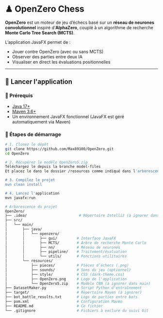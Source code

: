 ﻿# ♟ OpenZero Chess

**OpenZero** est un moteur de jeu d’échecs basé sur un **réseau de neurones convolutionnel** inspiré d’**AlphaZero**, couplé à un algorithme de recherche **Monte Carlo Tree Search (MCTS)**.

L’application JavaFX permet de :
- Jouer contre OpenZero (avec ou sans MCTS)
- Observer des parties entre deux IA
- Visualiser en direct les évaluations positionnelles

---
## 🚀 Lancer l'application

### 🧰 Prérequis

- [Java 17+](https://adoptium.net/)
- [Maven 3.6+](https://maven.apache.org/)
- Un environnement JavaFX fonctionnel (JavaFX est géré automatiquement via Maven)

### 🏁 Étapes de démarrage

```bash
# 1. Clonez le dépôt
git clone https://github.com/Max89100/OpenZero.git
cd OpenZero

# 2. Récupérez le modèle OpenZero5.zip
Téléchargez le depuis la branche model-files
Et placez le dans le dossier /resources comme indiqué dans l'arborescence ci-dessous

# 3. Compilez le projet
mvn clean install

# 4. Lancez l'application
mvn javafx:run

# Arborescence du projet
OpenZero/
├── .idea/                        # Répertoire IntelliJ (à ignorer dans Git)
├── src/
│   └── main/
│       ├── java/
│       │   └── openzero/
│       │       ├── gui/         # Interface JavaFX
│       │       ├── MCTS/        # Arbre de recherche Monte Carlo
│       │       ├── nn/          # Réseau de neurones
│       │       ├── pipeline/    # Traitement/évaluation
│       │       └── utils/       # Fonctions utilitaires
│       └── resources/
│           ├── pieces/          # Pièces d’échecs (.png)
│           ├── sounds/          # Sons du jeu (optionnel)
│           ├── style/           # CSS (dark-theme.css)
│           ├── OpenZero.png     # Logo de l'application
│           └── OpenZero5.zip    # Modèle CNN (à ignorer dans main)
├── DatasetMaker.py              # Script Python d'entraînement
├── target/                      # Répertoire Maven (à ignorer)
├── bot_battle_results.txt       # Logs de parties entre bots
├── pom.xml                      # Configuration Maven
├── README.md                    # Ce fichier
└── .gitignore                   # Fichiers à exclure du suivi Git
